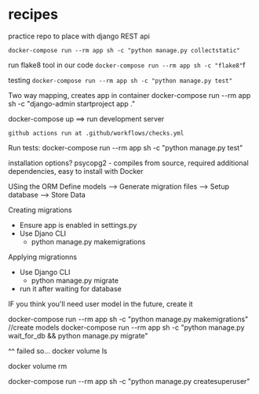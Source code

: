 # recipes
practice repo to place with django REST api

`docker-compose run --rm app sh -c "python manage.py collectstatic"`


run flake8 tool in our code
`docker-compose run --rm app sh -c "flake8"`f

testing 
`docker-compose run --rm app sh -c "python manage.py test"`

Two way mapping, creates app in container
docker-compose run --rm app sh -c "django-admin startproject app ."


docker-compose up ==> run development server

`github actions run at .github/workflows/checks.yml` 


Run tests:
docker-compose run --rm app sh -c "python manage.py test"

installation options?
psycopg2 - compiles from source, required additional dependencies, easy to install with Docker




USing the ORM
Define models --> Generate migration files --> Setup database --> Store Data

Creating migrations
- Ensure app is enabled in settings.py
- Use Djano CLI
    - python manage.py makemigrations

Applying migrationns
- Use Django CLI
    - python manage.py migrate
- run it after waiting for database

IF you think you'll need user model in the future, create it 

docker-compose run --rm app sh -c "python manage.py makemigrations"  //create models
docker-compose run --rm app sh -c "python manage.py wait_for_db && python manage.py migrate"

^^ failed so...
docker volume ls

docker volume rm <volume name>

<!-- Create a Super User? -->
docker-compose run --rm app sh -c "python manage.py createsuperuser"

